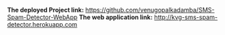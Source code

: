 <b>The deployed Project link:</b> https://github.com/venugopalkadamba/SMS-Spam-Detector-WebApp
<b>The web application link:</b> http://kvg-sms-spam-detector.herokuapp.com

